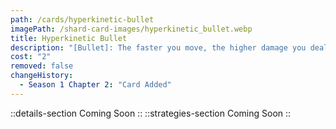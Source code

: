 ```yaml
---
path: /cards/hyperkinetic-bullet
imagePath: /shard-card-images/hyperkinetic_bullet.webp
title: Hyperkinetic Bullet
description: "[Bullet]: The faster you move, the higher damage you deal."
cost: "2"
removed: false
changeHistory:
  - Season 1 Chapter 2: "Card Added"
---
```

::details-section
Coming Soon
::
::strategies-section
Coming Soon
::